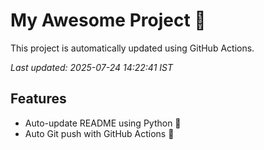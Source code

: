 # My Awesome Project 🚀

This project is automatically updated using GitHub Actions.

_Last updated: 2025-07-24 14:22:41 IST_

## Features
- Auto-update README using Python 🐍
- Auto Git push with GitHub Actions 🤖
